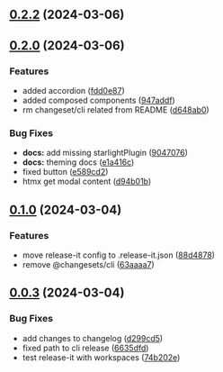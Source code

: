 

## [0.2.2](https://github.com/doob/uicg/compare/0.2.1...0.2.2) (2024-03-06)

## [0.2.0](https://github.com/doob/uicg/compare/0.1.0...0.2.0) (2024-03-06)


### Features

* added accordion ([fdd0e87](https://github.com/doob/uicg/commit/fdd0e87e7178297dfb55bc7ad7a93abc2123ef84))
* added composed components ([947addf](https://github.com/doob/uicg/commit/947addfbd30eb01862f96f75d0d3ed10a5e0c7d8))
* rm changeset/cli related from README ([d648ab0](https://github.com/doob/uicg/commit/d648ab0a016c64bd0d7ded94414a8628953caa04))


### Bug Fixes

* **docs:** add missing starlightPlugin ([9047076](https://github.com/doob/uicg/commit/90470762fad5028662297c900315c76cb94c0869))
* **docs:** theming docs ([e1a416c](https://github.com/doob/uicg/commit/e1a416c4842be2ad7de31ddb4c5d647db4de51e2))
* fixed button ([e589cd2](https://github.com/doob/uicg/commit/e589cd23026fa90c8d3ab73575080ae323b7a1d0))
* htmx get modal content ([d94b01b](https://github.com/doob/uicg/commit/d94b01b13393f72fa84fb7ce2081c5f325696951))

## [0.1.0](https://github.com/doob/uicg/compare/0.0.3...0.1.0) (2024-03-04)


### Features

* move release-it config to .release-it.json ([88d4878](https://github.com/doob/uicg/commit/88d4878ca6b9d5212d5a4843ae81b4b481e0a302))
* remove @changesets/cli ([63aaaa7](https://github.com/doob/uicg/commit/63aaaa776896c87d4a4b3f0b1d3083d1a22f297f))

## [0.0.3](https://github.com/doob/uicg/compare/0.0.2...0.0.3) (2024-03-04)


### Bug Fixes

* add changes to changelog ([d299cd5](https://github.com/doob/uicg/commit/d299cd5578be0887d1b500a461bcfe6c32dc032d))
* fixed path to cli release ([6635dfd](https://github.com/doob/uicg/commit/6635dfd8c77f8d48f5a1aa835aa805e3ebc5f467))
* test release-it with workspaces ([74b202e](https://github.com/doob/uicg/commit/74b202e0b3fd57b4c8c0fcc0de9f4fc2b9dc5e0e))
